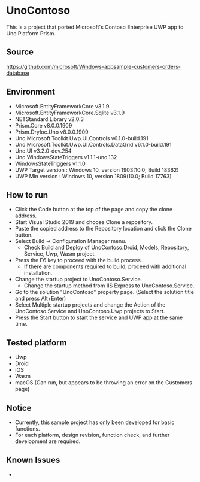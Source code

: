 # UnoContoso
This is a project that ported Microsoft's Contoso Enterprise UWP app to Uno Platform Prism.

## Source
https://github.com/microsoft/Windows-appsample-customers-orders-database

## Environment
- Microsoft.EntityFrameworkCore v3.1.9
- Microsoft.EntityFrameworkCore.Sqlite v3.1.9
- NETStandard.Library v2.0.3
- Prism.Core v8.0.0.1909
- Prism.DryIoc.Uno v8.0.0.1909
- Uno.Microsoft.Toolkit.Uwp.UI.Controls v6.1.0-build.191
- Uno.Microsoft.Toolkit.Uwp.UI.Controls.DataGrid v6.1.0-build.191
- Uno.UI v3.2.0-dev.254
- Uno.WindowsStateTriggers v1.1.1-uno.132
- WindowsStateTriggers v1.1.0
- UWP Target version : Windows 10, version 1903(10.0; Build 18362)
- UWP Min version : Windows 10, version 1809(10.0; Build 17763)

## How to run
- Click the Code button at the top of the page and copy the clone address.
- Start Visual Studio 2019 and choose Clone a repository.
- Paste the copied address to the Repository location and click the Clone button.
- Select Build -> Configuration Manager menu.
  + Check Build and Deploy of UnoContoso.Droid, Models, Repository, Service, Uwp, Wasm project.
- Press the F6 key to proceed with the build process.
  + If there are components required to build, proceed with additional installation.
- Change the startup project to UnoContoso.Service.
  + Change the startup method from IIS Express to UnoContoso.Service.
- Go to the solution "UnoContoso" property page. (Select the solution title and press Alt+Enter)
- Select Multiple startup projects and change the Action of the UnoContoso.Service and UnoContoso.Uwp projects to Start.
- Press the Start button to start the service and UWP app at the same time.

## Tested platform
- Uwp
- Droid
- iOS
- Wasm
- macOS (Can run, but appears to be throwing an error on the Customers page)

## Notice
- Currently, this sample project has only been developed for basic functions.
- For each platform, design revision, function check, and further development are required.

## Known Issues
-
